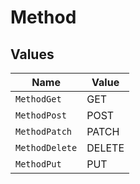 # Method


## Values

| Name           | Value          |
| -------------- | -------------- |
| `MethodGet`    | GET            |
| `MethodPost`   | POST           |
| `MethodPatch`  | PATCH          |
| `MethodDelete` | DELETE         |
| `MethodPut`    | PUT            |